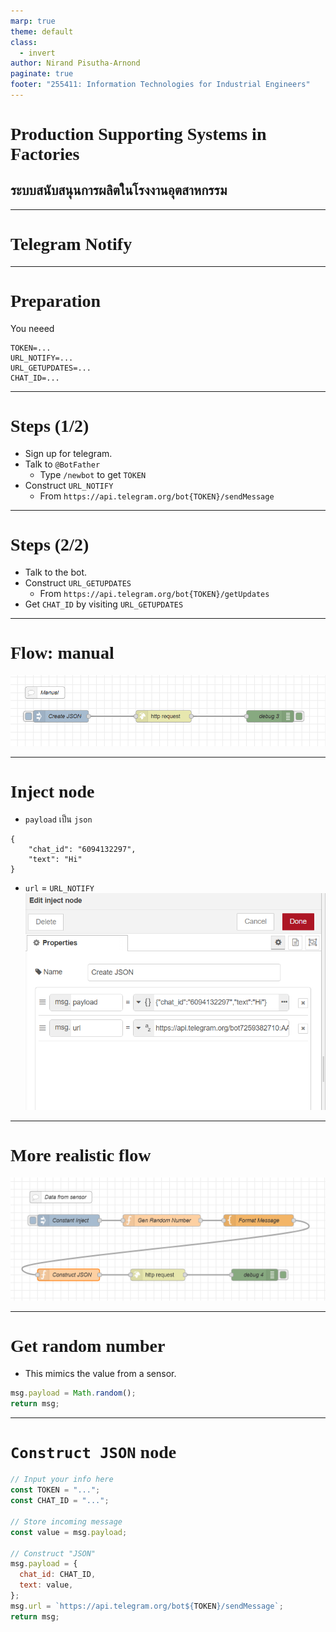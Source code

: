 ```yaml
---
marp: true
theme: default
class:
  - invert
author: Nirand Pisutha-Arnond
paginate: true
footer: "255411: Information Technologies for Industrial Engineers"
---
```


<style>
@import url('https://fonts.googleapis.com/css2?family=Prompt:ital,wght@0,100;0,300;0,400;0,700;1,100;1,300;1,400;1,700&display=swap');

    :root {
    font-family: Prompt;
    --hl-color: #D57E7E;
}
h1 {
  font-family: Prompt
}
</style>

# Production Supporting Systems in Factories

## ระบบสนับสนุนการผลิตในโรงงานอุตสาหกรรม

---

# Telegram Notify

---

# Preparation

You neeed

```
TOKEN=...
URL_NOTIFY=...
URL_GETUPDATES=...
CHAT_ID=...
```

---

# Steps (1/2)

- Sign up for telegram.
- Talk to `@BotFather`
  - Type `/newbot` to get `TOKEN`
- Construct `URL_NOTIFY`
  - From `https://api.telegram.org/bot{TOKEN}/sendMessage`

---

# Steps (2/2)

- Talk to the bot.
- Construct `URL_GETUPDATES`
  - From `https://api.telegram.org/bot{TOKEN}/getUpdates`
- Get `CHAT_ID` by visiting `URL_GETUPDATES`

---

# Flow: manual

![](./img/t01_flow.png)

---

# Inject node

- `payload` เป็น `json`

```
{
    "chat_id": "6094132297",
    "text": "Hi"
}
```

- `url` = `URL_NOTIFY`
  ![bg right:50% contain](./img/t01_inject.png)

---

# More realistic flow

![](./img/t02_flow.png)

---

# Get random number

- This mimics the value from a sensor.

```js
msg.payload = Math.random();
return msg;
```

---

# `Construct JSON` node

```js
// Input your info here
const TOKEN = "...";
const CHAT_ID = "...";

// Store incoming message
const value = msg.payload;

// Construct "JSON"
msg.payload = {
  chat_id: CHAT_ID,
  text: value,
};
msg.url = `https://api.telegram.org/bot${TOKEN}/sendMessage`;
return msg;
```
